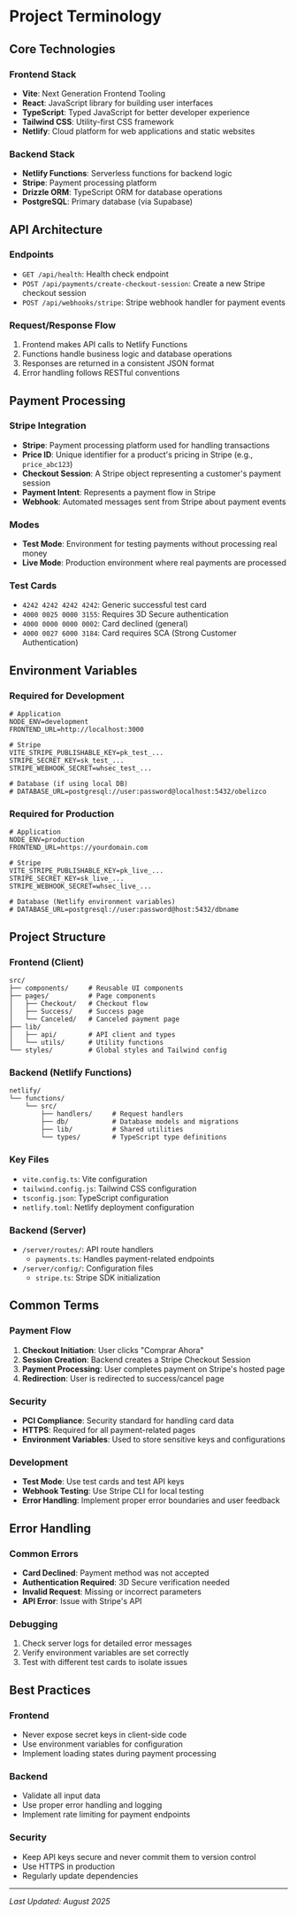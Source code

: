 # Project Terminology

## Core Technologies

### Frontend Stack
- **Vite**: Next Generation Frontend Tooling
- **React**: JavaScript library for building user interfaces
- **TypeScript**: Typed JavaScript for better developer experience
- **Tailwind CSS**: Utility-first CSS framework
- **Netlify**: Cloud platform for web applications and static websites

### Backend Stack
- **Netlify Functions**: Serverless functions for backend logic
- **Stripe**: Payment processing platform
- **Drizzle ORM**: TypeScript ORM for database operations
- **PostgreSQL**: Primary database (via Supabase)

## API Architecture

### Endpoints
- `GET /api/health`: Health check endpoint
- `POST /api/payments/create-checkout-session`: Create a new Stripe checkout session
- `POST /api/webhooks/stripe`: Stripe webhook handler for payment events

### Request/Response Flow
1. Frontend makes API calls to Netlify Functions
2. Functions handle business logic and database operations
3. Responses are returned in a consistent JSON format
4. Error handling follows RESTful conventions

## Payment Processing

### Stripe Integration
- **Stripe**: Payment processing platform used for handling transactions
- **Price ID**: Unique identifier for a product's pricing in Stripe (e.g., `price_abc123`)
- **Checkout Session**: A Stripe object representing a customer's payment session
- **Payment Intent**: Represents a payment flow in Stripe
- **Webhook**: Automated messages sent from Stripe about payment events

### Modes
- **Test Mode**: Environment for testing payments without processing real money
- **Live Mode**: Production environment where real payments are processed

### Test Cards
- `4242 4242 4242 4242`: Generic successful test card
- `4000 0025 0000 3155`: Requires 3D Secure authentication
- `4000 0000 0000 0002`: Card declined (general)
- `4000 0027 6000 3184`: Card requires SCA (Strong Customer Authentication)

## Environment Variables

### Required for Development
```env
# Application
NODE_ENV=development
FRONTEND_URL=http://localhost:3000

# Stripe
VITE_STRIPE_PUBLISHABLE_KEY=pk_test_...
STRIPE_SECRET_KEY=sk_test_...
STRIPE_WEBHOOK_SECRET=whsec_test_...

# Database (if using local DB)
# DATABASE_URL=postgresql://user:password@localhost:5432/obelizco
```

### Required for Production
```env
# Application
NODE_ENV=production
FRONTEND_URL=https://yourdomain.com

# Stripe
VITE_STRIPE_PUBLISHABLE_KEY=pk_live_...
STRIPE_SECRET_KEY=sk_live_...
STRIPE_WEBHOOK_SECRET=whsec_live_...

# Database (Netlify environment variables)
# DATABASE_URL=postgresql://user:password@host:5432/dbname
```

## Project Structure

### Frontend (Client)
```
src/
├── components/     # Reusable UI components
├── pages/          # Page components
│   ├── Checkout/   # Checkout flow
│   ├── Success/    # Success page
│   └── Canceled/   # Canceled payment page
├── lib/
│   ├── api/        # API client and types
│   └── utils/      # Utility functions
└── styles/         # Global styles and Tailwind config
```

### Backend (Netlify Functions)
```
netlify/
└── functions/
    └── src/
        ├── handlers/     # Request handlers
        ├── db/           # Database models and migrations
        ├── lib/          # Shared utilities
        └── types/        # TypeScript type definitions
```

### Key Files
- `vite.config.ts`: Vite configuration
- `tailwind.config.js`: Tailwind CSS configuration
- `tsconfig.json`: TypeScript configuration
- `netlify.toml`: Netlify deployment configuration

### Backend (Server)
- `/server/routes/`: API route handlers
  - `payments.ts`: Handles payment-related endpoints
- `/server/config/`: Configuration files
  - `stripe.ts`: Stripe SDK initialization

## Common Terms

### Payment Flow
1. **Checkout Initiation**: User clicks "Comprar Ahora"
2. **Session Creation**: Backend creates a Stripe Checkout Session
3. **Payment Processing**: User completes payment on Stripe's hosted page
4. **Redirection**: User is redirected to success/cancel page

### Security
- **PCI Compliance**: Security standard for handling card data
- **HTTPS**: Required for all payment-related pages
- **Environment Variables**: Used to store sensitive keys and configurations

### Development
- **Test Mode**: Use test cards and test API keys
- **Webhook Testing**: Use Stripe CLI for local testing
- **Error Handling**: Implement proper error boundaries and user feedback

## Error Handling

### Common Errors
- **Card Declined**: Payment method was not accepted
- **Authentication Required**: 3D Secure verification needed
- **Invalid Request**: Missing or incorrect parameters
- **API Error**: Issue with Stripe's API

### Debugging
1. Check server logs for detailed error messages
2. Verify environment variables are set correctly
3. Test with different test cards to isolate issues

## Best Practices

### Frontend
- Never expose secret keys in client-side code
- Use environment variables for configuration
- Implement loading states during payment processing

### Backend
- Validate all input data
- Use proper error handling and logging
- Implement rate limiting for payment endpoints

### Security
- Keep API keys secure and never commit them to version control
- Use HTTPS in production
- Regularly update dependencies

---
*Last Updated: August 2025*
